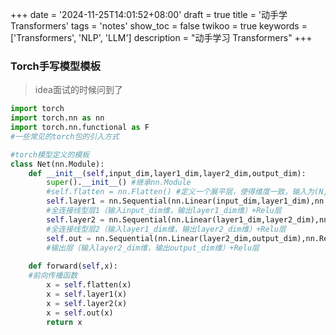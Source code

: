+++
date = '2024-11-25T14:01:52+08:00'
draft = true
title = '动手学 Transformers'
tags = 'notes'
show_toc = false
twikoo = true
keywords = ['Transformers', 'NLP', 'LLM']
description = "动手学习 Transformers"
+++

### Torch手写模型模板

> idea面试的时候问到了

```python
import torch
import torch.nn as nn
import torch.nn.functional as F
#一些常见的torch包的引入方式

#torch模型定义的模板
class Net(nn.Module):
    def __init__(self,input_dim,layer1_dim,layer2_dim,output_dim):  
        super().__init__() #继承nn.Module
        #self.flatten = nn.Flatten() #定义一个展平层，使得维度一致，输入为(N,input_dim)
        self.layer1 = nn.Sequential(nn.Linear(input_dim,layer1_dim),nn.ReLU())
        #全连接线型层1（输入input_dim维，输出layer1_dim维）+Relu层
        self.layer2 = nn.Sequential(nn.Linear(layer1_dim,layer2_dim),nn.ReLU())
        #全连接线型层2（输入layer1_dim维，输出layer2_dim维）+Relu层
        self.out = nn.Sequential(nn.Linear(layer2_dim,output_dim),nn.ReLU())
        #输出层（输入layer2_dim维，输出output_dim维）+Relu层
 
    def forward(self,x):
    #前向传播函数
        x = self.flatten(x)
        x = self.layer1(x)
        x = self.layer2(x)
        x = self.out(x)
        return x
```

